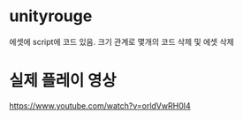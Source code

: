 # unityrouge

에셋에 script에 코드 있음. 크기 관계로 몇개의 코드 삭제 및 에셋 삭제

# 실제 플레이 영상

<https://www.youtube.com/watch?v=orldVwRH0I4>
